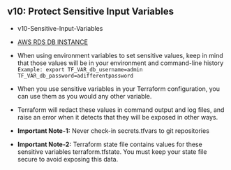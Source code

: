 ## v10: Protect Sensitive Input Variables
- v10-Sensitive-Input-Variables
- [AWS RDS DB INSTANCE](https://registry.terraform.io/providers/hashicorp/aws/latest/docs/resources/db_instance)

- When using environment variables to set sensitive values, keep in mind that those values will be in your environment and command-line history `Example: export TF_VAR_db_username=admin TF_VAR_db_password=adifferentpassword`
- When you use sensitive variables in your Terraform configuration, you can use them as you would any other variable.
- Terraform will redact these values in command output and log files, and raise an error when it detects that they will be exposed in other ways.
- **Important Note-1:** Never check-in secrets.tfvars to git repositories
- **Important Note-2:** Terraform state file contains values for these sensitive variables terraform.tfstate. You must keep your state file secure to avoid exposing this data.